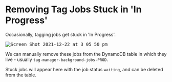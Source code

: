 # Removing Tag Jobs Stuck in 'In Progress'

Occasionally, tagging jobs get stuck in 'In Progress'.

<kbd>![Screen Shot 2021-12-22 at 3 05 50 pm](https://user-images.githubusercontent.com/34686302/147068980-b1e31dae-f5b4-4eb5-b2bf-6f4409b51f5e.png)</kbd>

We can manually remove these jobs from the DynamoDB table in which they live - usually `tag-manager-background-jobs-PROD`.

Stuck jobs will appear here with the job status `waiting`, and can be deleted from the table.

